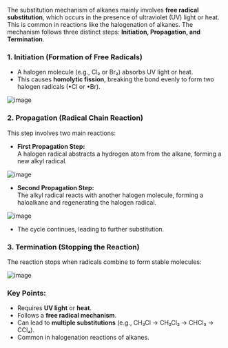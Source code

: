 The substitution mechanism of alkanes mainly involves **free radical substitution**, which occurs in the presence of ultraviolet (UV) light or heat. This is common in reactions like the halogenation of alkanes. The mechanism follows three distinct steps: **Initiation, Propagation, and Termination**.

### **1. Initiation (Formation of Free Radicals)**
- A halogen molecule (e.g., Cl₂ or Br₂) absorbs UV light or heat.
- This causes **homolytic fission**, breaking the bond evenly to form two halogen radicals (•Cl or •Br).

![image](https://github.com/user-attachments/assets/fe17ff38-d9d4-4029-8e95-2f1defe6ba7d)


### **2. Propagation (Radical Chain Reaction)**
This step involves two main reactions:

- **First Propagation Step:**  
  A halogen radical abstracts a hydrogen atom from the alkane, forming a new alkyl radical.

![image](https://github.com/user-attachments/assets/7520b304-5a52-42dd-965c-8942a41bcb89)


- **Second Propagation Step:**  
  The alkyl radical reacts with another halogen molecule, forming a haloalkane and regenerating the halogen radical.

![image](https://github.com/user-attachments/assets/6f02aeb5-601e-45c9-86ed-bd3b9c64f8fa)


- The cycle continues, leading to further substitution.

### **3. Termination (Stopping the Reaction)**
The reaction stops when radicals combine to form stable molecules:

![image](https://github.com/user-attachments/assets/0b14e17a-0853-4f21-a12a-117cbb45fe71)


### **Key Points:**
- Requires **UV light** or **heat**.
- Follows a **free radical mechanism**.
- Can lead to **multiple substitutions** (e.g., CH₃Cl → CH₂Cl₂ → CHCl₃ → CCl₄).
- Common in halogenation reactions of alkanes.
